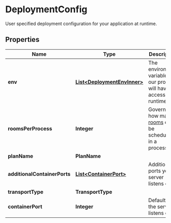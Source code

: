 

# DeploymentConfig

User specified deployment configuration for your application at runtime.

## Properties

| Name | Type | Description | Notes |
|------------ | ------------- | ------------- | -------------|
|**env** | [**List&lt;DeploymentEnvInner&gt;**](DeploymentEnvInner.md) | The environment variable that our process will have access to at runtime. |  |
|**roomsPerProcess** | **Integer** | Governs how many [rooms](https://hathora.dev/docs/concepts/hathora-entities#room) can be scheduled in a process. |  |
|**planName** | **PlanName** |  |  |
|**additionalContainerPorts** | [**List&lt;ContainerPort&gt;**](ContainerPort.md) | Additional ports your server listens on. |  [optional] |
|**transportType** | **TransportType** |  |  |
|**containerPort** | **Integer** | Default port the server listens on. |  |



